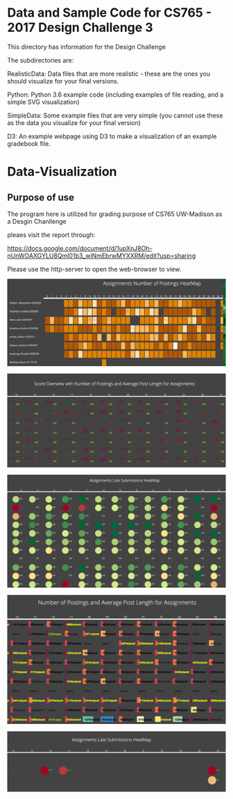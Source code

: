 # Data and Sample Code for CS765 - 2017 Design Challenge 3

This directory has information for the Design Challenge

The subdirectories are:

RealisticData: Data files that are more realistic - these are the ones you should visualize for your final versions.

Python: Python 3.6 example code (including examples of file reading, and a simple SVG visualization)

SimpleData: Some example files that are very simple (you cannot use these as the data you visualize for your final version)

D3: An example webpage using D3 to make a visualization of an example gradebook file.
# Data-Visualization

## Purpose of use
The program here is utilized for grading purpose of CS765 UW-Madison as a Desgin Chanllenge

pleaes visit the report through:

https://docs.google.com/document/d/1upXnJ8Oh-nUnWOAXGYLU8QmI01b3_wiNmEbrwMYXXRM/edit?usp=sharing

Please use the http-server to open the web-browser to view.

![ScreenShot](no_of_submission_heat.png)

![ScreenShot](score.png)

![ScreenShot](late_heat.png)

![ScreenShot](ave_length.png)

![ScreenShot](late.png)
